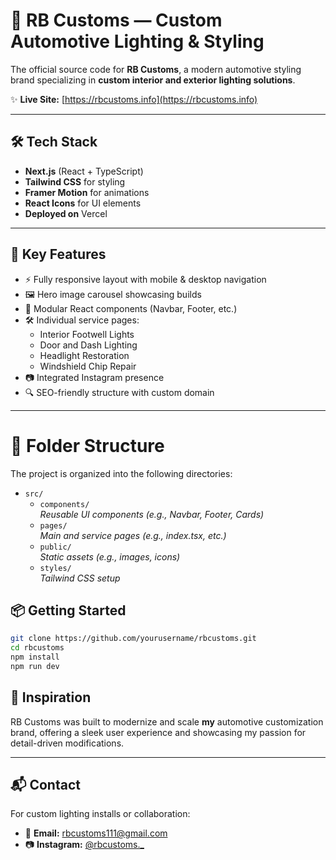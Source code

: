 # 🚗 RB Customs — Custom Automotive Lighting & Styling

The official source code for **RB Customs**, a modern automotive styling brand specializing in **custom interior and exterior lighting solutions**.

✨ **Live Site:** [https://rbcustoms.info](https://rbcustoms.info)

---

## 🛠️ Tech Stack

- **Next.js** (React + TypeScript)
- **Tailwind CSS** for styling
- **Framer Motion** for animations
- **React Icons** for UI elements
- **Deployed on** Vercel

---

## 📸 Key Features

- ⚡ Fully responsive layout with mobile & desktop navigation
- 🖼️ Hero image carousel showcasing builds
- 🧩 Modular React components (Navbar, Footer, etc.)
- 🛠️ Individual service pages:
  - Interior Footwell Lights
  - Door and Dash Lighting
  - Headlight Restoration
  - Windshield Chip Repair
- 📷 Integrated Instagram presence
- 🔍 SEO-friendly structure with custom domain

---

# 📁 Folder Structure

The project is organized into the following directories:

- `src/`
  - `components/`  
    _Reusable UI components (e.g., Navbar, Footer, Cards)_
  - `pages/`  
    _Main and service pages (e.g., index.tsx, etc.)_
  - `public/`  
    _Static assets (e.g., images, icons)_
  - `styles/`  
    _Tailwind CSS setup_

## 📦 Getting Started

```bash
git clone https://github.com/yourusername/rbcustoms.git
cd rbcustoms
npm install
npm run dev
```

## 🧠 Inspiration

RB Customs was built to modernize and scale **my** automotive customization brand, offering a sleek user experience and showcasing my passion for detail-driven modifications.

---

## 📬 Contact

For custom lighting installs or collaboration:

- 📧 **Email:** rbcustoms111@gmail.com
- 📷 **Instagram:** [@rbcustoms._](https://instagram.com/rbcustoms._)
